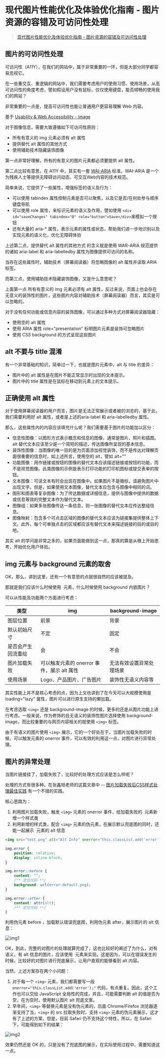 # 现代图片性能优化及体验优化指南 - 图片资源的容错及可访问性处理

> [现代图片性能优化及体验优化指南 - 图片资源的容错及可访问性处理](https://www.cnblogs.com/coco1s/p/17202234.html)

## 图片的可访问性处理

可访问性（A11Y），在我们的网站中，属于非常重要的一环，但是大部分同学都容易忽视它。

在一些重交互、重逻辑的网站中，我们需要考虑用户的使用习惯、使用场景，从高可访问性的角度考虑，譬如假设用户没有鼠标，仅仅使用键盘，能否顺畅的使用我们的网站？

非常重要的一点是，提高可访问性也能让普通用户更容易理解 Web 内容。

基于 [Usability & Web Accessibility - image](https://usability.yale.edu/web-accessibility/articles/images)

对于图像信息，需要大致遵循如下可访问性原则：

- 所有有意义的 img 元素必须有 alt 属性
- 提供替代 alt 属性的其他方式
- 使用辅助技术隐藏装饰图像

第一点非常好理解，所有的有意义的图片元素都必须要提供 alt 属性。

第二点比较有意思，在 A11Y 中，其实有一套 [WAI-ARIA](https://www.w3.org/TR/wai-aria-1.1/) 标准。WAI-ARIA 是一个为残疾人士等提供无障碍访问动态、可交互Web内容的技术规范。

简单来说，它提供了一些属性，增强标签的语义及行为：

- 可以使用 tabindex 属性控制元素是否可以聚焦，以及它是否/在何处参与顺序键盘导航
- 可以使用 role 属性，来标识元素的语义及作用，譬如使用 `<div id="saveChanges" tabindex="0" role="button">Save</div>`来模拟一个按钮
- 还有大量的 aria-* 属性，表示元素的属性或状态，帮助我们进一步地识别以及实现元素的语义化，优化无障碍体验

上述第二点，提供替代 alt 属性的其他方式 的含义就是使用 WAR-ARIA 规范提供的诸如 aria-label 和 aria-labelledby 属性为图像提供可访问的名称。

当存在这些属性时，辅助技术（屏幕阅读器）将忽略图像的 alt 属性并读取 ARIA 标签。

而第三点，使用辅助技术隐藏装饰图像，又是什么意思呢？

上面第一点 所有有意义的 img 元素必须有 alt 属性，反过来说，页面上也会存在无意义的装饰性的图片，这些图片内容对辅助技术（屏幕阅读器）而言，其实是可以忽略的。

对于没有任何功能或信息内容的装饰图像，可以通过多种方式对屏幕阅读器隐藏：

- 使用空的 alt 属性
- 使用 ARIA 属性 role="presentation" 标明图片元素是装饰可忽略图片
- 使用 CSS background 的方式呈现这些图片

## alt 不要与 title 混淆

有一个非常基础的知识，简单过一下，也就是图片元素中，alt 与 title 的差异：

- 图片中的 alt 属性是在图片不能正常显示时出现的文本提示。
- 图片中的 title 属性是在鼠标在移动到元素上的文本提示。

## 正确使用 alt 属性

对于使用屏幕阅读器的用户而言，图片是无法正常展示或者被的浏览的，基于此，我们需要利用好 alt 属性，或者是上述的aria-label 和 aria-labelledby 属性。

那么，这些属性内的内容应该填充什么呢？我们需要基于图片的功能加以区分：

- 信息性图像：以图形方式表示概念和信息的图像，通常是图片、照片和插图。alt 替代文本应该至少是一个简短的描述，传达图像所呈现的基本信息。
- 装饰性图像：当图像的唯一目的是为页面添加视觉装饰，而不是传达对理解页面很重要的信息时，如上述所言，使用空的 alt，譬如 alt=""
- 功能图像：用作链接或按钮的图像的替代文本应该描述链接或按钮的功能，而不是视觉图像。此类图像的示例是表示打印功能的打印机图标或提交表单的按钮。
- 文本图像：可读文本有时会出现在图像中。如果图片不是徽标，请避免图片中出现文字。但是，如果使用文本图像，替代文本应包含与图像中相同的词。
- 图形和图表等复杂图像：为了传达数据或详细信息，提供与图像中提供的数据或信息等效的完整文本作为替代文本。
- 图像组：如果多张图像传达一条信息，则一张图像的替代文本应传达整组信息。
- 图像映射：包含多个可点击区域的图像的替代文本应该为链接集提供整体上下文。此外，每个可单独点击的区域都应该有替代文本来描述链接的目的或目的地。

其实 alt 的学问是非常之多的，如果页面能做到这一点，那真的算是从根上开始思考，开始优化用户体验。

## img 元素与 background 元素的取舍

OK，那么，讲到这里，还有一个有意思的点就很自然的应该被提及。

那就是我们应该什么时候使用 <img> 元素，什么时候使用 background 内嵌图片？

可以从性能及功能两个方面进行考虑：

|类型|img|background-image|
|-|-|-|
|图层位置|前景|背景|
|默认初始尺寸|不定|固定|
|是否会产生回流重绘|会|不会|
|图片加载失败|可以触发元素的 onerror 事件，展示 alt 属性|无法有效设置异常处理场景|
|使用场景|Logo、产品图片、广告图片|装饰性无语义内容等|

其实性能上并不是核心考虑的点，因为上文也讲到了在今天可以大规模使用是 loading="lazy" 属性，图片可以进行原生支持的懒加载。

在考虑选取 `<img>` 还是 background-image 的时候，更多的还是从图片功能上进行考虑。一般来说，作为修饰的且无语义的装饰性图片选择使用 background-image，而比较重要的与网页内容相关的就使用 `<img>` 标签。

由于有语义的图片使用 `<img>` 展示，它的一个好处在于，当图片加载失败的时候，可以触发元素的 onerror 事件，可以有效的利用这一点，对图片进行异常处理。

## 图片的异常处理

当图片链接挂了，加载失败了，比较好的处理方式应该是怎么样呢？

处理的方式有很多种。在张鑫旭老师的这篇文章中 -- [图片加载失败后CSS样式处理最佳实践](https://www.zhangxinxu.com/wordpress/2020/10/css-style-image-load-fail/) 有一个不错的实践。

核心思路为：

1. 利用图片加载失败，触发 `<img>` 元素的 onerror 事件，给加载失败的 <img> 元素新增一个样式类
2. 利用新增的样式类，配合 `<img>` 元素的伪元素，在展示默认兜底图的同时，还能一起展示 <img> 元素的 alt 信息

```html
<img src="test.png" alt="Alt Info" onerror="this.classList.add('error');">
```

```css
img.error {
    position: relative;
    display: inline-block;
}

img.error::before {
    content: "";
    /** 定位代码 **/
    background: url(error-default.png);
}

img.error::after {
    content: attr(alt);
    /** 定位代码 **/
}
```

利用伪元素 before ，加载默认错误兜底图，利用伪元素 after，展示图片的 alt 信息：

![img1](https://p3-juejin.byteimg.com/tos-cn-i-k3u1fbpfcp/27073c57823543239d86e4cc28d2357e~tplv-k3u1fbpfcp-zoom-1.image)

OK，到此，完整的对图片的处理就算完成了，这也比较好的阐述了为什么，对有语义，有 alt 信息的图片，应该使用 <img> 元素来实现。这是因为，可以在错误发生的时候，比较好的对图片进行兜底展示，让用户直观的能够看到 alt 内容。

当然，上述方案存在两个小问题：

1. 对于每一个 `<img>` 元素，我们都需要写一段 `onerror="this.classList.add('error');"` 代码，有点重复。因此，这个工作也可以交给 JavaScript 全局性的完成，并且，可能需要判断 alt 的值是否为空，在为空时，使用默认图片 alt 兜底文案。
2. 早年间，`<img>` 等替换元素是没有伪元素的，后面 Chrome/Firefox 浏览器逐渐支持了当，`<img>` 的 src 拉取失败时，支持 `<img>` 元素的伪元素展示，这才有了上述的方案，但是，目前 Safari 仍不支持这个特性，所以，在 Safari 下，可能得到如下的结果：

![img2](https://p3-juejin.byteimg.com/tos-cn-i-k3u1fbpfcp/83574997b1b14c7ab4e56b630d0adc5d~tplv-k3u1fbpfcp-zoom-1.image)

效果仍然还是 OK 的，只是没有了兜底图的展示，在实际使用过程中，需要知道这一点。
